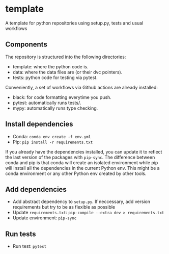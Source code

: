 # template
A template for python repositories using setup.py, tests and usual workflows

## Components

The repository is structured into the following directories:

- template: where the python code is.
- data: where the data files are (or their dvc pointers).
- tests: python code for testing via pytest.

Conveniently, a set of workflows via Github actions are already installed:

- black: for code formatting everytime you push.
- pytest: automatically runs tests/.
- mypy: automatically runs type checking.

## Install dependencies

- Conda: `conda env create -f env.yml`
- Pip: `pip install -r requirements.txt`

If you already have the dependencies installed, you can update it to reflect the last version of the packages with `pip-sync`. The difference between conda and pip is that conda will create an isolated environment while pip will install all the dependencies in the current Python env. This might be a conda environment or any other Python env created by other tools.

## Add dependencies

- Add abstract dependency to `setup.py`. If neccessary, add version requirements but try to be as flexible as possible
- Update `requirements.txt`: `pip-compile --extra dev > requirements.txt`
- Update environment: `pip-sync`

## Run tests

- Run test: `pytest`


